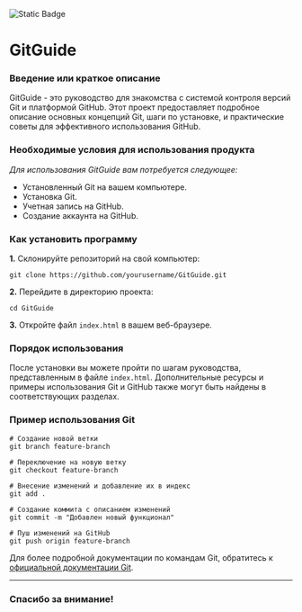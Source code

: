 ![Static Badge](https://img.shields.io/badge/v0.1-white?style=flat-square&label=NEW%20VERSION&labelColor=blue)

# GitGuide

### Введение или краткое описание
GitGuide - это руководство для знакомства с системой контроля версий Git и платформой GitHub. Этот проект предоставляет подробное описание основных концепций Git, шаги по установке, и практические советы для эффективного использования GitHub.

### Необходимые условия для использования продукта
_Для использования GitGuide вам потребуется следующее:_

* Установленный Git на вашем компьютере.
* Установка Git.
* Учетная запись на GitHub.
* Создание аккаунта на GitHub.

### Как установить программу
**1.** Склонируйте репозиторий на свой компьютер:
```
git clone https://github.com/yourusername/GitGuide.git
```
**2.** Перейдите в директорию проекта:
```
cd GitGuide
```
**3.** Откройте файл `index.html` в вашем веб-браузере.

### Порядок использования
После установки вы можете пройти по шагам руководства, представленным в файле `index.html`. Дополнительные ресурсы и примеры использования Git и GitHub также могут быть найдены в соответствующих разделах.

### Пример использования Git
```
# Создание новой ветки
git branch feature-branch

# Переключение на новую ветку
git checkout feature-branch

# Внесение изменений и добавление их в индекс
git add .

# Создание коммита с описанием изменений
git commit -m "Добавлен новый функционал"

# Пуш изменений на GitHub
git push origin feature-branch
```

Для более подробной документации по командам Git, обратитесь к [официальной документации Git](https://docs.github.com/ru "Всплывающая подсказка").

***

### Спасибо за внимание!
